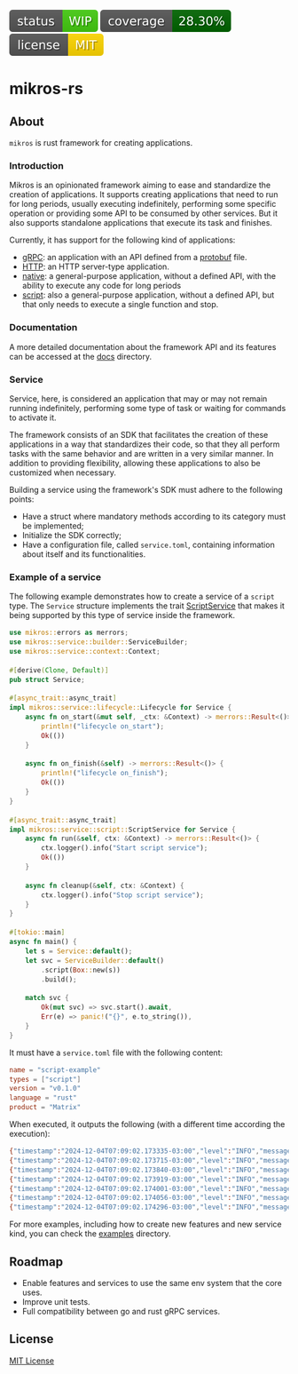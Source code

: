 ![status](resources/badges/status.svg)
![coverage](resources/badges/coverage.svg)
![license](resources/badges/license.svg)

# mikros-rs

## About

`mikros` is rust framework for creating applications.

### Introduction

Mikros is an opinionated framework aiming to ease and standardize the creation
of applications. It supports creating applications that need to run for long
periods, usually executing indefinitely, performing some specific operation or
providing some API to be consumed by other services. But it also supports
standalone applications that execute its task and finishes.

Currently, it has support for the following kind of applications:

* [gRPC](docs/mikros/service_grpc.md): an application with an API defined from a [protobuf](https://protobuf.dev) file.
* [HTTP](docs/mikros/service_http.md): an HTTP server-type application.
* [native](docs/mikros/service_native.md): a general-purpose application, without a defined API, with the ability to execute any code for long periods
* [script](docs/mikros/service_script.md): also a general-purpose application, without a defined API, but that only needs to execute a single function and stop.

### Documentation

A more detailed documentation about the framework API and its features can be
accessed at the [docs](docs/mikros/mikros.md) directory.

### Service

Service, here, is considered an application that may or may not remain running
indefinitely, performing some type of task or waiting for commands to activate it.

The framework consists of an SDK that facilitates the creation of these applications
in a way that standardizes their code, so that they all perform tasks with the
same behavior and are written in a very similar manner. In addition to providing
flexibility, allowing these applications to also be customized when necessary.

Building a service using the framework's SDK must adhere to the following points:

* Have a struct where mandatory methods according to its category must be implemented;
* Initialize the SDK correctly;
* Have a configuration file, called `service.toml`, containing information about itself and its functionalities.

### Example of a service

The following example demonstrates how to create a service of a `script`
type. The `Service` structure implements the trait [ScriptService](mikros/src/service/script.rs)
that makes it being supported by this type of service inside the framework.

```rust
use mikros::errors as merrors;
use mikros::service::builder::ServiceBuilder;
use mikros::service::context::Context;

#[derive(Clone, Default)]
pub struct Service;

#[async_trait::async_trait]
impl mikros::service::lifecycle::Lifecycle for Service {
    async fn on_start(&mut self, _ctx: &Context) -> merrors::Result<()> {
        println!("lifecycle on_start");
        Ok(())
    }

    async fn on_finish(&self) -> merrors::Result<()> {
        println!("lifecycle on_finish");
        Ok(())
    }
}

#[async_trait::async_trait]
impl mikros::service::script::ScriptService for Service {
    async fn run(&self, ctx: &Context) -> merrors::Result<()> {
        ctx.logger().info("Start script service");
        Ok(())
    }

    async fn cleanup(&self, ctx: &Context) {
        ctx.logger().info("Stop script service");
    }
}

#[tokio::main]
async fn main() {
    let s = Service::default();
    let svc = ServiceBuilder::default()
        .script(Box::new(s))
        .build();

    match svc {
        Ok(mut svc) => svc.start().await,
        Err(e) => panic!("{}", e.to_string()),
    }
}
```

It must have a `service.toml` file with the following content:

```toml
name = "script-example"
types = ["script"]
version = "v0.1.0"
language = "rust"
product = "Matrix"
```
When executed, it outputs the following (with a different time according the execution):

```bash
{"timestamp":"2024-12-04T07:09:02.173335-03:00","level":"INFO","message":"service starting","svc.name":"script-example","svc.version":"v0.1.0","svc.product":"Matrix","svc.language":"rust"}
{"timestamp":"2024-12-04T07:09:02.173715-03:00","level":"INFO","message":"starting features","svc.name":"script-example","svc.version":"v0.1.0","svc.product":"Matrix","svc.language":"rust"}
{"timestamp":"2024-12-04T07:09:02.173840-03:00","level":"INFO","message":"service resources","svc.name":"script-example","svc.version":"v0.1.0","svc.product":"Matrix","svc.language":"rust","example":{"test":"Hello world"}}
{"timestamp":"2024-12-04T07:09:02.173919-03:00","level":"INFO","message":"service is running","svc.name":"script-example","svc.version":"v0.1.0","svc.product":"Matrix","svc.language":"rust","kind":"script"}
{"timestamp":"2024-12-04T07:09:02.174001-03:00","level":"INFO","message":"Stop script service","svc.name":"script-example","svc.version":"v0.1.0","svc.product":"Matrix","svc.language":"rust"}
{"timestamp":"2024-12-04T07:09:02.174056-03:00","level":"INFO","message":"Start script service","svc.name":"script-example","svc.version":"v0.1.0","svc.product":"Matrix","svc.language":"rust"}
{"timestamp":"2024-12-04T07:09:02.174296-03:00","level":"INFO","message":"service stopped","svc.name":"script-example","svc.version":"v0.1.0","svc.product":"Matrix","svc.language":"rust"}
```

For more examples, including how to create new features and new service kind,
you can check the [examples](examples) directory.

## Roadmap

* Enable features and services to use the same env system that the core uses.
* Improve unit tests.
* Full compatibility between go and rust gRPC services.

## License

[MIT License](LICENSE)
